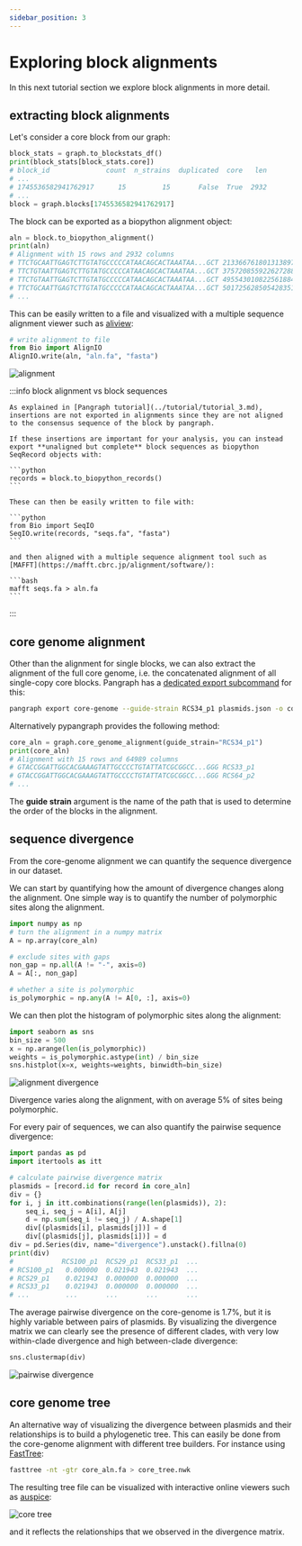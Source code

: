 ```yaml
---
sidebar_position: 3
---
```


# Exploring block alignments

In this next tutorial section we explore block alignments in more detail.

## extracting block alignments

Let's consider a core block from our graph:

```python
block_stats = graph.to_blockstats_df()
print(block_stats[block_stats.core])
# block_id              count  n_strains  duplicated  core   len        
# ...                                
# 1745536582941762917      15         15       False  True  2932
# ...
block = graph.blocks[1745536582941762917]
```

The block can be exported as a biopython alignment object:

```python
aln = block.to_biopython_alignment()
print(aln)
# Alignment with 15 rows and 2932 columns
# TTCTGCAATTGAGTCTTGTATGCCCCCATAACAGCACTAAATAA...GCT 2133667618013138978
# TTCTGTAATTGAGTCTTGTATGCCCCCATAACAGCACTAAATAA...GCT 3757208559226272889
# TTCTGTAATTGAGTCTTGTATGCCCCCATAACAGCACTAAATAA...GCT 4955430108225618844
# TTCTGCAATTGAGTCTTGTATGCCCCCATAACAGCACTAAATAA...GCT 5017256285054283517
# ...
```

This can be easily written to a file and visualized with a multiple sequence alignment viewer such as [aliview](https://ormbunkar.se/aliview/):
```python
# write alignment to file
from Bio import AlignIO
AlignIO.write(aln, "aln.fa", "fasta")
```

![alignment](../assets/pp_t3_alignment.png)

:::info block alignment vs block sequences

    As explained in [Pangraph tutorial](../tutorial/tutorial_3.md), insertions are not exported in alignments since they are not aligned to the consensus sequence of the block by pangraph.

    If these insertions are important for your analysis, you can instead export **unaligned but complete** block sequences as biopython SeqRecord objects with:
    
    ```python
    records = block.to_biopython_records()
    ```

    These can then be easily written to file with:
    
    ```python
    from Bio import SeqIO
    SeqIO.write(records, "seqs.fa", "fasta")
    ```

    and then aligned with a multiple sequence alignment tool such as [MAFFT](https://mafft.cbrc.jp/alignment/software/):

    ```bash
    mafft seqs.fa > aln.fa
    ```

:::

## core genome alignment

Other than the alignment for single blocks, we can also extract the alignment of the full core genome, i.e. the concatenated alignment of all single-copy core blocks. Pangraph has a [dedicated export subcommand](../reference.md#pangraph-export-core-genome) for this:

```bash
pangraph export core-genome --guide-strain RCS34_p1 plasmids.json -o core_aln.fa
```

Alternatively pypangraph provides the following method:

```python
core_aln = graph.core_genome_alignment(guide_strain="RCS34_p1")
print(core_aln)
# Alignment with 15 rows and 64989 columns
# GTACCGGATTGGCACGAAAGTATTGCCCCTGTATTATCGCGGCC...GGG RCS33_p1
# GTACCGGATTGGCACGAAAGTATTGCCCCTGTATTATCGCGGCC...GGG RCS64_p2
# ...
```

The **guide strain** argument is the name of the path that is used to determine the order of the blocks in the alignment.


## sequence divergence

From the core-genome alignment we can quantify the sequence divergence in our dataset.

We can start by quantifying how the amount of divergence changes along the alignment. One simple way is to quantify the number of polymorphic sites along the alignment.

```python
import numpy as np
# turn the alignment in a numpy matrix
A = np.array(core_aln)

# exclude sites with gaps
non_gap = np.all(A != "-", axis=0)
A = A[:, non_gap]

# whether a site is polymorphic
is_polymorphic = np.any(A != A[0, :], axis=0)
```

We can then plot the histogram of polymorphic sites along the alignment:

```python
import seaborn as sns
bin_size = 500
x = np.arange(len(is_polymorphic))
weights = is_polymorphic.astype(int) / bin_size
sns.histplot(x=x, weights=weights, binwidth=bin_size)
```

![alignment divergence](../assets/pp_t3_aln_divergence.png)

Divergence varies along the alignment, with on average 5% of sites being polymorphic.

For every pair of sequences, we can also quantify the pairwise sequence divergence:

```python
import pandas as pd
import itertools as itt

# calculate pairwise divergence matrix
plasmids = [record.id for record in core_aln]
div = {}
for i, j in itt.combinations(range(len(plasmids)), 2):
    seq_i, seq_j = A[i], A[j]
    d = np.sum(seq_i != seq_j) / A.shape[1]
    div[(plasmids[i], plasmids[j])] = d
    div[(plasmids[j], plasmids[i])] = d
div = pd.Series(div, name="divergence").unstack().fillna(0)
print(div)
#            RCS100_p1  RCS29_p1  RCS33_p1  ...
# RCS100_p1   0.000000  0.021943  0.021943  ...
# RCS29_p1    0.021943  0.000000  0.000000  ...
# RCS33_p1    0.021943  0.000000  0.000000  ...
# ...         ...       ...       ...       ...
```

The average pairwise divergence on the core-genome is 1.7%, but it is highly variable between pairs of plasmids. By visualizing the divergence matrix we can clearly see the presence of different clades, with very low within-clade divergence and high between-clade divergence:

```python
sns.clustermap(div)
```

![pairwise divergence](../assets/pp_t3_divergence_matrix.png)


## core genome tree

An alternative way of visualizing the divergence between plasmids and their relationships is to build a phylogenetic tree. This can easily be done from the core-genome alignment with different tree builders. For instance using [FastTree](http://www.microbesonline.org/fasttree/):

```bash
fasttree -nt -gtr core_aln.fa > core_tree.nwk
```

The resulting tree file can be visualized with interactive online viewers such as [auspice](https://auspice.us/):

![core tree](../assets/pp_t3_core_tree.png)

and it reflects the relationships that we observed in the divergence matrix.